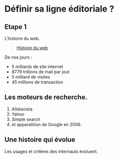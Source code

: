# Définir sa ligne éditoriale ? 
## Etape 1
L'histoire du web.
> [Histoire du web](https://home.cern/fr/science/computing/birth-web/short-history-web)

De nos jours : 
* 5 milliards de site internet
* 8779 trillions de mail par jout
* 5 milliard de visites 
* 45 millions de transaction

## Les moteurs de recherche.

1. Altalavista
1. Yahoo
1. Simple search
1. et apparatition de Google en 2006. 

## Une histoire qui évolue

Les usages et critères des internauts évoluent. 

